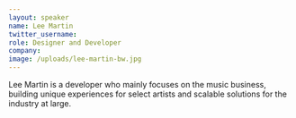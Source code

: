 ```yaml
---
layout: speaker
name: Lee Martin
twitter_username:
role: Designer and Developer
company:
image: /uploads/lee-martin-bw.jpg
---
```


Lee Martin is a developer who mainly focuses on the music business, building unique experiences for select artists and scalable solutions for the industry at large.
